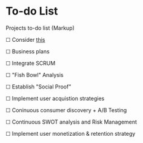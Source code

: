 # To-do List
Projects to-do list (Markup)

☐ Consider [this](https://docs.github.com/en/repositories/managing-your-repositorys-settings-and-features/customizing-your-repository/about-citation-files)

☐ Business plans

☐ Integrate SCRUM

☐ "Fish Bowl" Analysis

☐ Establish "Social Proof"

☐ Implement user acquistion strategies

☐ Coninuous consumer discovery + A/B Testing

☐ Continuous SWOT analysis and Risk Management

☐ Implement user monetization & retention strategy
